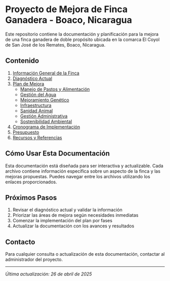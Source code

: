 # Proyecto de Mejora de Finca Ganadera - Boaco, Nicaragua

Este repositorio contiene la documentación y planificación para la mejora de una finca ganadera de doble propósito ubicada en la comarca El Coyol de San José de los Remates, Boaco, Nicaragua.

## Contenido

1. [Información General de la Finca](./01_InformacionGeneral.md)
2. [Diagnóstico Actual](./02_DiagnosticoActual.md)
3. [Plan de Mejora](./03_PlanDeMejora.md)
   - [Manejo de Pastos y Alimentación](./planes/01_ManejoDePasstos.md)
   - [Gestión del Agua](./planes/02_GestionDelAgua.md)
   - [Mejoramiento Genético](./planes/03_MejoramientoGenetico.md)
   - [Infraestructura](./planes/04_Infraestructura.md)
   - [Sanidad Animal](./planes/05_SanidadAnimal.md)
   - [Gestión Administrativa](./planes/06_GestionAdministrativa.md)
   - [Sostenibilidad Ambiental](./planes/07_SostenibilidadAmbiental.md)
4. [Cronograma de Implementación](./04_CronogramaImplementacion.md)
5. [Presupuesto](./05_Presupuesto.md)
6. [Recursos y Referencias](./06_RecursosReferencias.md)

## Cómo Usar Esta Documentación

Esta documentación está diseñada para ser interactiva y actualizable. Cada archivo contiene información específica sobre un aspecto de la finca y las mejoras propuestas. Puedes navegar entre los archivos utilizando los enlaces proporcionados.

## Próximos Pasos

1. Revisar el diagnóstico actual y validar la información
2. Priorizar las áreas de mejora según necesidades inmediatas
3. Comenzar la implementación del plan por fases
4. Actualizar la documentación con los avances y resultados

## Contacto

Para cualquier consulta o actualización de esta documentación, contactar al administrador del proyecto.

---

*Última actualización: 26 de abril de 2025*
